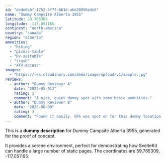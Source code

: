 ```yaml
---
id: "dede0abf-1752-4f7f-8b1d-a6e20956ede5"
name: "Dummy Campsite Alberta 3955"
latitude: 59.765309
longitude: -117.051165
continent: "north-america"
country: "canada"
region: "alberta"
amenities:
  - "hiking"
  - "picnic-table"
  - "RV-suitable"
  - "trash"
  - "ATV-access"
images:
  - "https://res.cloudinary.com/demo/image/upload/v1/sample.jpg"
reviews:
  - author: "Dummy Reviewer A"
    date: "2025-05-013"
    rating: 3
    comment: "A nice, quiet dummy spot with some basic amenities."
  - author: "Dummy Reviewer B"
    date: "2025-08-08"
    rating: 3
    comment: "Found it easily. GPS was spot on for this dummy location."
---
```


This is a **dummy description** for Dummy Campsite Alberta 3955, generated for the proof of concept.

It provides a serene environment, perfect for demonstrating how SvelteKit can handle a large number of static pages. The coordinates are 59.765309, -117.051165.
